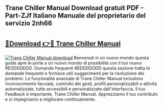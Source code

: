 ## Trane Chiller Manual Download gratuit PDF - Part-ZJf Italiano Manuale del proprietario del servizio 2nh66

# <h2><a href="http://dfbjl8.blite.top/?on=Trane+Chiller+Manual">🔗Download 👉🔴 Trane Chiller Manual</a></h2>

[![Trane Chiller Manual download](https://i.imgur.com/lujVjoI.png)](http://dfbjl8.blite.top/?on=Trane+Chiller+Manual)
Benvenuti in un nuovo mondo questa guida apre le porte a un nuovo mondo di possibilità con il tuo nuovo REDDDDDDD. Domande frequenti REDDDDDDD questa sezione tratta le domande frequenti e fornisce utili suggerimenti per la risoluzione dei problemi. Le funzionalità avanzate di Trane Chiller Manual includono riconoscimento facciale, controllo dei gesti, profili personalizzabili e attività automatizzate, tutte accessibili e personalizzate dall'interfaccia. Il tuo Feedback è importante, Trane Chiller Manual. Apprezziamo il tuo contributo e ci impegniamo a migliorare continuamente.
